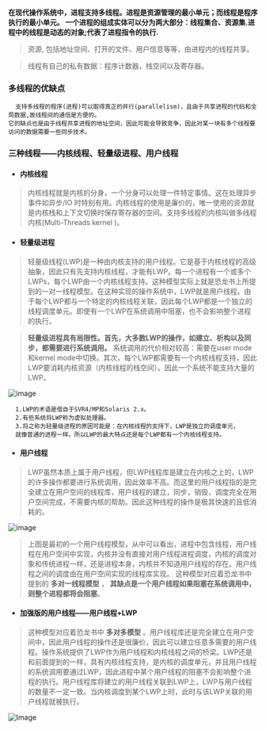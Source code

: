 
**在现代操作系统中，进程支持多线程。进程是资源管理的最小单元；而线程是程序执行的最小单元。
一个进程的组成实体可以分为两大部分：线程集合、资源集.进程中的线程是动态的对象;代表了进程指令的执行.**
>资源, 包括地址空间、打开的文件、用户信息等等，由进程内的线程共享。 

>线程有自己的私有数据：程序计数器，栈空间以及寄存器。

### 多线程的优缺点
      支持多线程的程序(进程)可以取得真正的并行(parallelism)，且由于共享进程的代码和全局数据,故线程间的通信是方便的。
    它的缺点也是由于线程共享进程的地址空间，因此可能会导致竞争，因此对某一块有多个线程要访问的数据需要一些同步技术。
    
### 三种线程——内核线程、轻量级进程、用户线程
* #### 内核线程
>内核线程就是内核的分身，一个分身可以处理一件特定事情。这在处理异步事件如异步/IO 时特别有用。内核线程的使用是廉价的，唯一使用的资源就是内核栈和上下文切换时保存寄存器的空间。支持多线程的内核叫做多线程内核(Multi-Threads kernel )。

* #### 轻量级进程
>轻量级线程(LWP)是一种由内核支持的用户线程。它是基于内核线程的高级抽象，因此只有先支持内核线程，才能有LWP。每一个进程有一个或多个LWPs，每个LWP由一个内核线程支持。这种模型实际上就是恐龙书上所提到的一对一线程模型。在这种实现的操作系统中，LWP就是用户线程。由于每个LWP都与一个特定的内核线程关联，因此每个LWP都是一个独立的线程调度单元。即使有一个LWP在系统调用中阻塞，也不会影响整个进程的执行。

> **轻量级进程具有局限性。首先，大多数LWP的操作，如建立、析构以及同步，都需要进行系统调用。**  系统调用的代价相对较高：需要在user mode和kernel mode中切换。其次，每个LWP都需要有一个内核线程支持，因此LWP要消耗内核资源（内核线程的栈空间）。因此一个系统不能支持大量的LWP。

![image](https://raw.githubusercontent.com/Herryheng/Knowledge/master/Img/LWP.jpg)

      1.LWP的术语是借自于SVR4/MP和Solaris 2.x。
      2.有些系统将LWP称为虚拟处理器。
      3.将之称为轻量级进程的原因可能是：在内核线程的支持下，LWP是独立的调度单元，
      就像普通的进程一样。所以LWP的最大特点还是每个LWP都有一个内核线程支持。
* #### 用户线程
>LWP虽然本质上属于用户线程，但LWP线程库是建立在内核之上的，LWP的许多操作都要进行系统调用，因此效率不高。而这里的用户线程指的是完全建立在用户空间的线程库，用户线程的建立，同步，销毁，调度完全在用户空间完成，不需要内核的帮助。因此这种线程的操作是极其快速的且低消耗的。

![image](https://raw.githubusercontent.com/Herryheng/Knowledge/master/Img/Uthread1.JPG)

>上图是最初的一个用户线程模型，从中可以看出，进程中包含线程，用户线程在用户空间中实现，内核并没有直接对用户线程进程调度，内核的调度对象和传统进程一样，还是进程本身，内核并不知道用户线程的存在。用户线程之间的调度由在用户空间实现的线程库实现。
这种模型对应着恐龙书中提到的 **多对一线程模型** ， **其缺点是一个用户线程如果阻塞在系统调用中，则整个进程都将会阻塞**。

* #### 加强版的用户线程——用户线程+LWP
>这种模型对应着恐龙书中 **多对多模型** 。用户线程库还是完全建立在用户空间中，因此用户线程的操作还是很廉价，因此可以建立任意多需要的用户线程。操作系统提供了LWP作为用户线程和内核线程之间的桥梁。LWP还是和前面提到的一样，具有内核线程支持，是内核的调度单元，并且用户线程的系统调用要通过LWP，因此进程中某个用户线程的阻塞不会影响整个进程的执行。用户线程库将建立的用户线程关联到LWP上，LWP与用户线程的数量不一定一致。当内核调度到某个LWP上时，此时与该LWP关联的用户线程就被执行。

![Image](https://raw.githubusercontent.com/Herryheng/Knowledge/master/Img/LWP.jpg)

